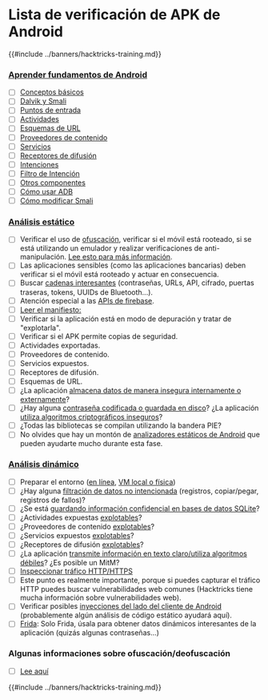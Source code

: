 # Lista de verificación de APK de Android

{{#include ../banners/hacktricks-training.md}}


### [Aprender fundamentos de Android](android-app-pentesting/index.html#2-android-application-fundamentals)

- [ ] [Conceptos básicos](android-app-pentesting/index.html#fundamentals-review)
- [ ] [Dalvik y Smali](android-app-pentesting/index.html#dalvik--smali)
- [ ] [Puntos de entrada](android-app-pentesting/index.html#application-entry-points)
- [ ] [Actividades](android-app-pentesting/index.html#launcher-activity)
- [ ] [Esquemas de URL](android-app-pentesting/index.html#url-schemes)
- [ ] [Proveedores de contenido](android-app-pentesting/index.html#services)
- [ ] [Servicios](android-app-pentesting/index.html#services-1)
- [ ] [Receptores de difusión](android-app-pentesting/index.html#broadcast-receivers)
- [ ] [Intenciones](android-app-pentesting/index.html#intents)
- [ ] [Filtro de Intención](android-app-pentesting/index.html#intent-filter)
- [ ] [Otros componentes](android-app-pentesting/index.html#other-app-components)
- [ ] [Cómo usar ADB](android-app-pentesting/index.html#adb-android-debug-bridge)
- [ ] [Cómo modificar Smali](android-app-pentesting/index.html#smali)

### [Análisis estático](android-app-pentesting/index.html#static-analysis)

- [ ] Verificar el uso de [ofuscación](android-checklist.md#some-obfuscation-deobfuscation-information), verificar si el móvil está rooteado, si se está utilizando un emulador y realizar verificaciones de anti-manipulación. [Lee esto para más información](android-app-pentesting/index.html#other-checks).
- [ ] Las aplicaciones sensibles (como las aplicaciones bancarias) deben verificar si el móvil está rooteado y actuar en consecuencia.
- [ ] Buscar [cadenas interesantes](android-app-pentesting/index.html#looking-for-interesting-info) (contraseñas, URLs, API, cifrado, puertas traseras, tokens, UUIDs de Bluetooth...).
- [ ] Atención especial a las [APIs de firebase](android-app-pentesting/index.html#firebase).
- [ ] [Leer el manifiesto:](android-app-pentesting/index.html#basic-understanding-of-the-application-manifest-xml)
- [ ] Verificar si la aplicación está en modo de depuración y tratar de "explotarla".
- [ ] Verificar si el APK permite copias de seguridad.
- [ ] Actividades exportadas.
- [ ] Proveedores de contenido.
- [ ] Servicios expuestos.
- [ ] Receptores de difusión.
- [ ] Esquemas de URL.
- [ ] ¿La aplicación [almacena datos de manera insegura internamente o externamente](android-app-pentesting/index.html#insecure-data-storage)?
- [ ] ¿Hay alguna [contraseña codificada o guardada en disco](android-app-pentesting/index.html#poorkeymanagementprocesses)? ¿La aplicación [utiliza algoritmos criptográficos inseguros](android-app-pentesting/index.html#useofinsecureandordeprecatedalgorithms)?
- [ ] ¿Todas las bibliotecas se compilan utilizando la bandera PIE?
- [ ] No olvides que hay un montón de [analizadores estáticos de Android](android-app-pentesting/index.html#automatic-analysis) que pueden ayudarte mucho durante esta fase.

### [Análisis dinámico](android-app-pentesting/index.html#dynamic-analysis)

- [ ] Preparar el entorno ([en línea](android-app-pentesting/index.html#online-dynamic-analysis), [VM local o física](android-app-pentesting/index.html#local-dynamic-analysis))
- [ ] ¿Hay alguna [filtración de datos no intencionada](android-app-pentesting/index.html#unintended-data-leakage) (registros, copiar/pegar, registros de fallos)?
- [ ] ¿Se está [guardando información confidencial en bases de datos SQLite](android-app-pentesting/index.html#sqlite-dbs)?
- [ ] ¿Actividades expuestas [explotables](android-app-pentesting/index.html#exploiting-exported-activities-authorisation-bypass)?
- [ ] ¿Proveedores de contenido [explotables](android-app-pentesting/index.html#exploiting-content-providers-accessing-and-manipulating-sensitive-information)?
- [ ] ¿Servicios expuestos [explotables](android-app-pentesting/index.html#exploiting-services)?
- [ ] ¿Receptores de difusión [explotables](android-app-pentesting/index.html#exploiting-broadcast-receivers)?
- [ ] ¿La aplicación [transmite información en texto claro/utiliza algoritmos débiles](android-app-pentesting/index.html#insufficient-transport-layer-protection)? ¿Es posible un MitM?
- [ ] [Inspeccionar tráfico HTTP/HTTPS](android-app-pentesting/index.html#inspecting-http-traffic)
- [ ] Este punto es realmente importante, porque si puedes capturar el tráfico HTTP puedes buscar vulnerabilidades web comunes (Hacktricks tiene mucha información sobre vulnerabilidades web).
- [ ] Verificar posibles [inyecciones del lado del cliente de Android](android-app-pentesting/index.html#android-client-side-injections-and-others) (probablemente algún análisis de código estático ayudará aquí).
- [ ] [Frida](android-app-pentesting/index.html#frida): Solo Frida, úsala para obtener datos dinámicos interesantes de la aplicación (quizás algunas contraseñas...)

### Algunas informaciones sobre ofuscación/deofuscación

- [ ] [Lee aquí](android-app-pentesting/index.html#obfuscating-deobfuscating-code)


{{#include ../banners/hacktricks-training.md}}
